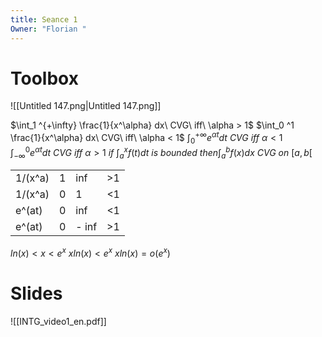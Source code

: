 ```yaml
---
title: Seance 1
Owner: "Florian "
---
```

# Toolbox
![[Untitled 147.png|Untitled 147.png]]

$\int_1 ^{+\infty} \frac{1}{x^\alpha} dx\ CVG\ iff\ \alpha > 1$
$\int_0 ^1 \frac{1}{x^\alpha} dx\ CVG\ iff\ \alpha < 1$
$\int_0 ^{+\infty} e^{\alpha t}dt\ CVG\ iff\ \alpha < 1$
$\int_{-\infty} ^0 e^{\alpha t}dt\ CVG\ iff\ \alpha > 1$
$if\ \int_a^xf(t)dt\ is\ bounded\ then \int_a^bf(x)dx\ CVG\ on\ [a,b[$
  
|   |   |   |   |
|---|---|---|---|
|1/(x^a)|1|inf|>1|
|1/(x^a)|0|1|<1|
|e^(at)|0|inf|<1|
|e^(at)|0|- inf|>1|
  
$ln(x) \lt x \lt e^x$
$xln(x) \lt e^x$
$xln(x) = o(e^x)$
  
# Slides
![[INTG_video1_en.pdf]]

